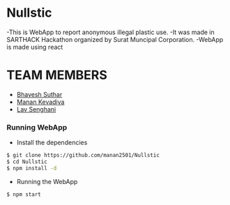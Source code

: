 # Nullstic
-This is WebApp to report anonymous illegal plastic use.
-It was made in SARTHACK Hackathon organized by Surat Muncipal Corporation.
-WebApp is made using react

# TEAM MEMBERS
* [Bhavesh Suthar](https://github.com/bhavesh0206s)
* [Manan Kevadiya](https://github.com/manan2501)
* [Lav Senghani](https://github.com/lavlife06)

### Running WebApp
- Install the dependencies
```sh
$ git clone https://github.com/manan2501/Nullstic
$ cd Nullstic
$ npm install -d
```
- Running the WebApp
```sh
$ npm start
```

